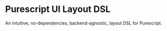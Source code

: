 # Purescript UI Layout DSL

 An intuitive, no-dependencies, backend-agnostic, layout DSL for Purescript.
